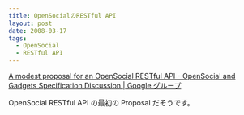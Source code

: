 ```yaml
---
title: OpenSocialのRESTful API
layout: post
date: 2008-03-17
tags:
  - OpenSocial
  - RESTful API
---
```


[A modest proposal for an OpenSocial RESTful API - OpenSocial and Gadgets Specification Discussion | Google グループ](https://groups.google.com/group/opensocial-and-gadgets-spec/browse_thread/thread/f5a0cf3707709ffa)

OpenSocial RESTful API の最初の Proposal だそうです。
